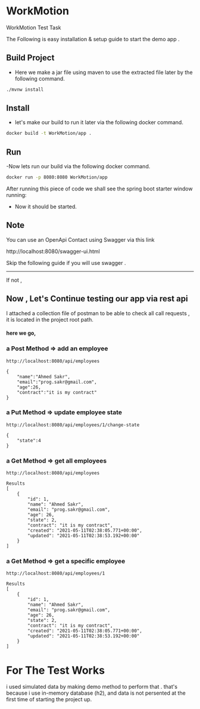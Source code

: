# WorkMotion
WorkMotion Test Task

The Following is easy installation & setup guide to start the demo app .

## Build Project
- Here we make a jar file using maven to use the extracted file later by the following command.
``` bash
./mvnw install
```

## Install

- let's make our build to run it later via the following docker command.

``` bash
docker build -t WorkMotion/app .
```

## Run

-Now lets run our build via the following docker command.
```bash
docker run -p 8080:8080 WorkMotion/app
```
After running this piece of code we shall see the spring boot starter window running:

- Now it should be started.


## Note 
You can use an OpenApi Contact using Swagger via this link

http://localhost:8080/swagger-ui.html

Skip the following guide if you will use swagger .

-------------- 

If not ,

## Now , Let's Continue testing our app via rest api

I attached a collection file of postman to be able to check all call requests , it is located in the project root path.
#### here we go,


### a Post Method => add an employee
```
http://localhost:8080/api/employees
```
```
{
    "name":"Ahmed Sakr",
    "email":"prog.sakr@gmail.com",
    "age":26,
    "contract":"it is my contract"
}
```

### a Put Method => update employee state
```
http://localhost:8080/api/employees/1/change-state
```
```
{
    "state":4
}
```

### a Get Method => get all employees
```
http://localhost:8080/api/employees
```
```
Results
[
    {
        "id": 1,
        "name": "Ahmed Sakr",
        "email": "prog.sakr@gmail.com",
        "age": 26,
        "state": 2,
        "contract": "it is my contract",
        "created": "2021-05-11T02:38:05.771+00:00",
        "updated": "2021-05-11T02:38:53.192+00:00"
    }
]
```

### a Get Method => get a specific employee
```
http://localhost:8080/api/employees/1
```
```
Results
[
    {
        "id": 1,
        "name": "Ahmed Sakr",
        "email": "prog.sakr@gmail.com",
        "age": 26,
        "state": 2,
        "contract": "it is my contract",
        "created": "2021-05-11T02:38:05.771+00:00",
        "updated": "2021-05-11T02:38:53.192+00:00"
    }
]
```
# For The Test Works

i used simulated data by making demo method to perform that . that's because i use in-memory database (h2),
and data is not persented at the first time of starting the project up.


